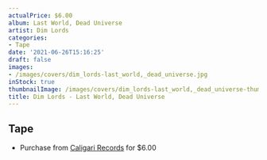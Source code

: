 ```yaml
---
actualPrice: $6.00
album: Last World, Dead Universe
artist: Dim Lords
categories:
- Tape
date: '2021-06-26T15:16:25'
draft: false
images:
- /images/covers/dim_lords-last_world,_dead_universe.jpg
inStock: true
thumbnailImage: /images/covers/dim_lords-last_world,_dead_universe-thumb.jpg
title: Dim Lords - Last World, Dead Universe
---
```


## Tape
* Purchase from [Caligari Records](https://caligarirecords.storenvy.com/products/28558505-dim-lords-last-world-dead-universe) for $6.00
